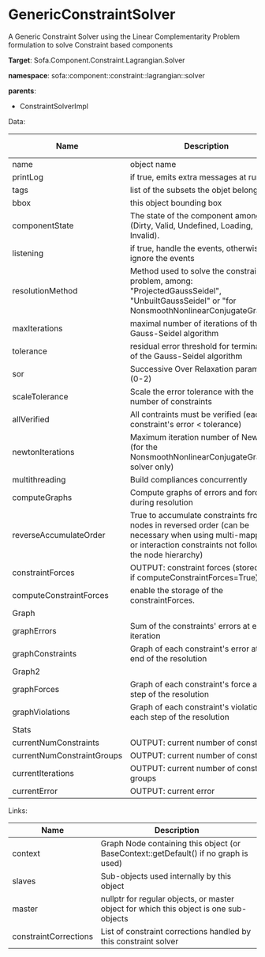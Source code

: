 # GenericConstraintSolver

A Generic Constraint Solver using the Linear Complementarity Problem formulation to solve Constraint based components


__Target__: Sofa.Component.Constraint.Lagrangian.Solver

__namespace__: sofa::component::constraint::lagrangian::solver

__parents__: 
- ConstraintSolverImpl

Data: 

<table>
<thead>
    <tr>
        <th>Name</th>
        <th>Description</th>
        <th>Default value</th>
    </tr>
</thead>
<tbody>
	<tr>
		<td>name</td>
		<td>
object name
</td>
		<td>unnamed</td>
	</tr>
	<tr>
		<td>printLog</td>
		<td>
if true, emits extra messages at runtime.
</td>
		<td>0</td>
	</tr>
	<tr>
		<td>tags</td>
		<td>
list of the subsets the objet belongs to
</td>
		<td></td>
	</tr>
	<tr>
		<td>bbox</td>
		<td>
this object bounding box
</td>
		<td></td>
	</tr>
	<tr>
		<td>componentState</td>
		<td>
The state of the component among (Dirty, Valid, Undefined, Loading, Invalid).
</td>
		<td>Undefined</td>
	</tr>
	<tr>
		<td>listening</td>
		<td>
if true, handle the events, otherwise ignore the events
</td>
		<td>0</td>
	</tr>
	<tr>
		<td>resolutionMethod</td>
		<td>
Method used to solve the constraint problem, among: "ProjectedGaussSeidel", "UnbuiltGaussSeidel" or "for NonsmoothNonlinearConjugateGradient"
</td>
		<td></td>
	</tr>
	<tr>
		<td>maxIterations</td>
		<td>
maximal number of iterations of the Gauss-Seidel algorithm
</td>
		<td>1000</td>
	</tr>
	<tr>
		<td>tolerance</td>
		<td>
residual error threshold for termination of the Gauss-Seidel algorithm
</td>
		<td>0.001</td>
	</tr>
	<tr>
		<td>sor</td>
		<td>
Successive Over Relaxation parameter (0-2)
</td>
		<td>1</td>
	</tr>
	<tr>
		<td>scaleTolerance</td>
		<td>
Scale the error tolerance with the number of constraints
</td>
		<td>1</td>
	</tr>
	<tr>
		<td>allVerified</td>
		<td>
All contraints must be verified (each constraint's error &lt; tolerance)
</td>
		<td>0</td>
	</tr>
	<tr>
		<td>newtonIterations</td>
		<td>
Maximum iteration number of Newton (for the NonsmoothNonlinearConjugateGradient solver only)
</td>
		<td>100</td>
	</tr>
	<tr>
		<td>multithreading</td>
		<td>
Build compliances concurrently
</td>
		<td>0</td>
	</tr>
	<tr>
		<td>computeGraphs</td>
		<td>
Compute graphs of errors and forces during resolution
</td>
		<td>0</td>
	</tr>
	<tr>
		<td>reverseAccumulateOrder</td>
		<td>
True to accumulate constraints from nodes in reversed order (can be necessary when using multi-mappings or interaction constraints not following the node hierarchy)
</td>
		<td>0</td>
	</tr>
	<tr>
		<td>constraintForces</td>
		<td>
OUTPUT: constraint forces (stored only if computeConstraintForces=True)
</td>
		<td></td>
	</tr>
	<tr>
		<td>computeConstraintForces</td>
		<td>
enable the storage of the constraintForces.
</td>
		<td>0</td>
	</tr>
	<tr>
		<td colspan="3">Graph</td>
	</tr>
	<tr>
		<td>graphErrors</td>
		<td>
Sum of the constraints' errors at each iteration
</td>
		<td></td>
	</tr>
	<tr>
		<td>graphConstraints</td>
		<td>
Graph of each constraint's error at the end of the resolution
</td>
		<td></td>
	</tr>
	<tr>
		<td colspan="3">Graph2</td>
	</tr>
	<tr>
		<td>graphForces</td>
		<td>
Graph of each constraint's force at each step of the resolution
</td>
		<td></td>
	</tr>
	<tr>
		<td>graphViolations</td>
		<td>
Graph of each constraint's violation at each step of the resolution
</td>
		<td></td>
	</tr>
	<tr>
		<td colspan="3">Stats</td>
	</tr>
	<tr>
		<td>currentNumConstraints</td>
		<td>
OUTPUT: current number of constraints
</td>
		<td>0</td>
	</tr>
	<tr>
		<td>currentNumConstraintGroups</td>
		<td>
OUTPUT: current number of constraints
</td>
		<td>0</td>
	</tr>
	<tr>
		<td>currentIterations</td>
		<td>
OUTPUT: current number of constraint groups
</td>
		<td>0</td>
	</tr>
	<tr>
		<td>currentError</td>
		<td>
OUTPUT: current error
</td>
		<td>0</td>
	</tr>

</tbody>
</table>

Links: 

| Name | Description |
| ---- | ----------- |
|context|Graph Node containing this object (or BaseContext::getDefault() if no graph is used)|
|slaves|Sub-objects used internally by this object|
|master|nullptr for regular objects, or master object for which this object is one sub-objects|
|constraintCorrections|List of constraint corrections handled by this constraint solver|



